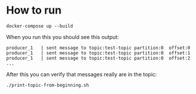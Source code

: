 # How to run

```shell
docker-compose up --build
```

When you run this you should see this output:
```
producer_1   | sent message to topic:test-topic partition:0  offset:0
producer_1   | sent message to topic:test-topic partition:0  offset:1
producer_1   | sent message to topic:test-topic partition:0  offset:2
...
```

After this you can verify that messages really are in the topic:
```shell
./print-topic-from-beginning.sh
```
